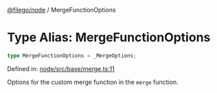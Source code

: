 [@filego/node](../README.md) / MergeFunctionOptions

# Type Alias: MergeFunctionOptions

```ts
type MergeFunctionOptions = _MergeOptions;
```

Defined in: [node/src/base/merge.ts:11](https://github.com/alpheusday/filego.js/blob/0b6198ac40a1ab78f90e02a6ab2598047e19ad06/packages/node/src/base/merge.ts#L11)

Options for the custom merge function in the `merge` function.
